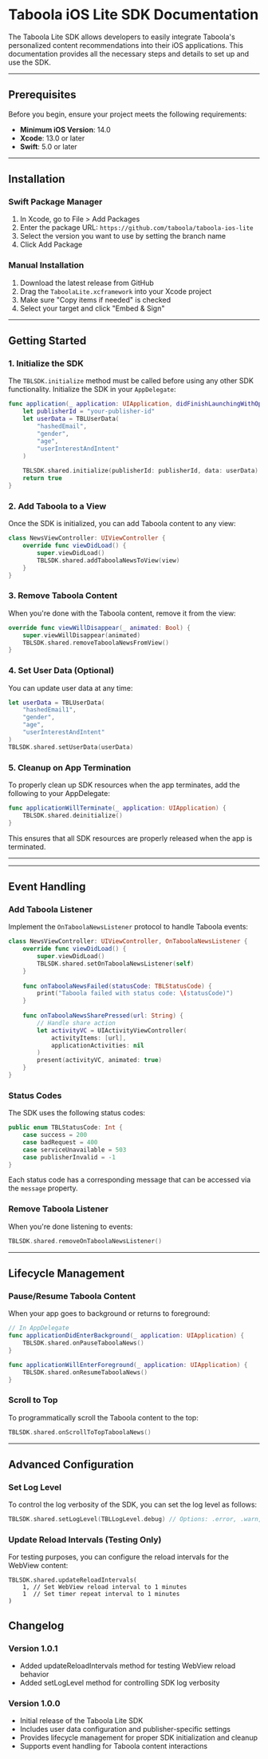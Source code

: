 # Taboola iOS Lite SDK Documentation

The Taboola Lite SDK allows developers to easily integrate Taboola's personalized content recommendations into their iOS applications. This documentation provides all the necessary steps and details to set up and use the SDK.

---

## Prerequisites

Before you begin, ensure your project meets the following requirements:

- **Minimum iOS Version**: 14.0
- **Xcode**: 13.0 or later
- **Swift**: 5.0 or later

---

## Installation

### Swift Package Manager

1. In Xcode, go to File > Add Packages
2. Enter the package URL: `https://github.com/taboola/taboola-ios-lite`
3. Select the version you want to use by setting the branch name
4. Click Add Package

### Manual Installation

1. Download the latest release from GitHub
2. Drag the `TaboolaLite.xcframework` into your Xcode project
3. Make sure "Copy items if needed" is checked
4. Select your target and click "Embed & Sign"

---

## Getting Started

### 1. Initialize the SDK

The `TBLSDK.initialize` method must be called before using any other SDK functionality. Initialize the SDK in your `AppDelegate`:

```swift
func application(_ application: UIApplication, didFinishLaunchingWithOptions launchOptions: [UIApplication.LaunchOptionsKey: Any]?) -> Bool {
    let publisherId = "your-publisher-id"
    let userData = TBLUserData(
        "hashedEmail",
        "gender",
        "age",
        "userInterestAndIntent"
    )
    
    TBLSDK.shared.initialize(publisherId: publisherId, data: userData)
    return true
}
```

### 2. Add Taboola to a View

Once the SDK is initialized, you can add Taboola content to any view:

```swift
class NewsViewController: UIViewController {
    override func viewDidLoad() {
        super.viewDidLoad()
        TBLSDK.shared.addTaboolaNewsToView(view)
    }
}
```

### 3. Remove Taboola Content

When you're done with the Taboola content, remove it from the view:

```swift
override func viewWillDisappear(_ animated: Bool) {
    super.viewWillDisappear(animated)
    TBLSDK.shared.removeTaboolaNewsFromView()
}
```

### 4. Set User Data (Optional)

You can update user data at any time:

```swift
let userData = TBLUserData(
    "hashedEmail1",
    "gender",
    "age",
    "userInterestAndIntent"
)
TBLSDK.shared.setUserData(userData)
```

### 5. Cleanup on App Termination

To properly clean up SDK resources when the app terminates, add the following to your AppDelegate:

```swift
func applicationWillTerminate(_ application: UIApplication) {
    TBLSDK.shared.deinitialize()
}
```

This ensures that all SDK resources are properly released when the app is terminated.

---

---

## Event Handling

### Add Taboola Listener

Implement the `OnTaboolaNewsListener` protocol to handle Taboola events:

```swift
class NewsViewController: UIViewController, OnTaboolaNewsListener {
    override func viewDidLoad() {
        super.viewDidLoad()
        TBLSDK.shared.setOnTaboolaNewsListener(self)
    }
    
    func onTaboolaNewsFailed(statusCode: TBLStatusCode) {
        print("Taboola failed with status code: \(statusCode)")
    }
    
    func onTaboolaNewsSharePressed(url: String) {
        // Handle share action
        let activityVC = UIActivityViewController(
            activityItems: [url],
            applicationActivities: nil
        )
        present(activityVC, animated: true)
    }
}
```

### Status Codes

The SDK uses the following status codes:

```swift
public enum TBLStatusCode: Int {
    case success = 200
    case badRequest = 400
    case serviceUnavailable = 503
    case publisherInvalid = -1
}
```

Each status code has a corresponding message that can be accessed via the `message` property.


### Remove Taboola Listener

When you're done listening to events:

```swift
TBLSDK.shared.removeOnTaboolaNewsListener()
```

---

## Lifecycle Management

### Pause/Resume Taboola Content

When your app goes to background or returns to foreground:

```swift
// In AppDelegate
func applicationDidEnterBackground(_ application: UIApplication) {
    TBLSDK.shared.onPauseTaboolaNews()
}

func applicationWillEnterForeground(_ application: UIApplication) {
    TBLSDK.shared.onResumeTaboolaNews()
}
```

### Scroll to Top

To programmatically scroll the Taboola content to the top:

```swift
TBLSDK.shared.onScrollToTopTaboolaNews()
```

---

## Advanced Configuration

### Set Log Level

To control the log verbosity of the SDK, you can set the log level as follows:

```swift
TBLSDK.shared.setLogLevel(TBLLogLevel.debug) // Options: .error, .warn, .info, .debug
```

### Update Reload Intervals (Testing Only)

For testing purposes, you can configure the reload intervals for the WebView content:

```
TBLSDK.shared.updateReloadIntervals(
    1, // Set WebView reload interval to 1 minutes
    1  // Set timer repeat interval to 1 minutes
)
```

## Changelog

### Version 1.0.1
- Added updateReloadIntervals method for testing WebView reload behavior
- Added setLogLevel method for controlling SDK log verbosity

### Version 1.0.0
- Initial release of the Taboola Lite SDK
- Includes user data configuration and publisher-specific settings
- Provides lifecycle management for proper SDK initialization and cleanup
- Supports event handling for Taboola content interactions
